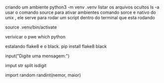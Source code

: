 criando um ambiente
    python3 -m venv .venv
listar os arquivos ocultos
    ls -a
usar o comando source para ativar ambientes
comando sorce e nativo do unix , ele serve para rodar um script dentro do terminal que esta rodando

source .venv/bin/activate

verivicar o pwe
    which python

estalando flake8 e o black.
pip install flake8 black


input("Digite uma mensagem:")

imput
str
split
isdigit

import random
randint(nemor, maior)
